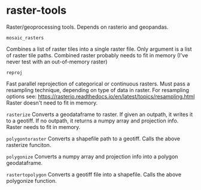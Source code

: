 # raster-tools
Raster/geoprocessing tools. Depends on rasterio and geopandas.

`mosaic_rasters`

Combines a list of raster tiles into a single raster file.
Only argument is a list of raster tile paths. 
Combined raster probably needs to fit in memory (I've never test with an out-of-memory raster)

`reproj`

Fast parallel reprojection of categorical or continuous rasters.
Must pass a resampling technique, depending on type of data in raster. For resampling options see:
https://rasterio.readthedocs.io/en/latest/topics/resampling.html
Raster doesn't need to fit in memory.

`rasterize`
Converts a geodataframe to raster.
If given an outpath, it writes it to a geotiff. If no outpath, it returns a numpy array and projection info.
Raster needs to fit in memory.

`polygontoraster`
Converts a shapefile path to a geotiff. Calls the above rasterize funciton.

`polygonize`
Converts a numpy array and projection info into a polygon geodataframe.

`rastertopolygon`
Converts a geotiff file into a shapefile. Calls the above polygonize function.